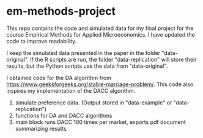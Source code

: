 # em-methods-project
This repo contains the code and simulated data for my final project for the course Empirical Methods for Applied Microeconomics.
I have updated the code to improve readability.

I keep the simulated data presented in the paper in the folder "data-original". If the R scripts are run, the folder
	"data-replication" will store their results, but the Python scripts use the data from "data-original".

I obtained code for the DA algorithm from https://www.geeksforgeeks.org/stable-marriage-problem/. This code also
	inspires my implementation of the DACC algorithm.

1. simulate preference data. (Output stored in "data-example" or "data-replication")
2. functions for DA and DACC algorithms
3. main block runs DACC 100 times per market, exports pdf document summarizing results
